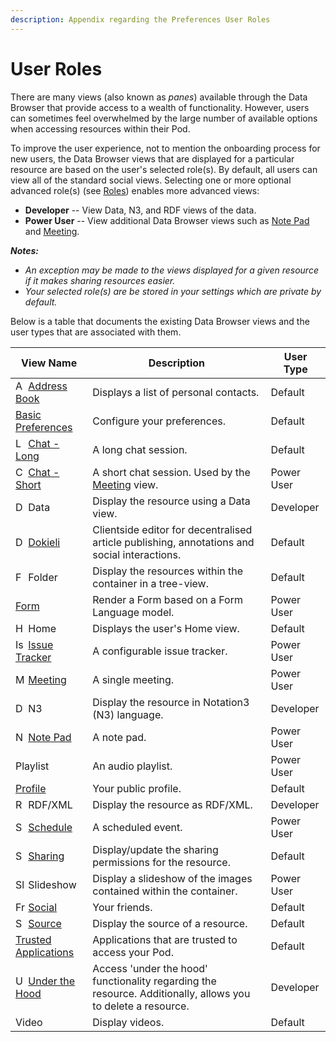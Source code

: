 ```yaml
---
description: Appendix regarding the Preferences User Roles
---
```


# User Roles

There are many views (also known as _panes_) available through the Data Browser that provide access to a wealth of functionality. However, users can sometimes feel overwhelmed by the large number of available options when accessing resources within their Pod. 

To improve the user experience, not to mention the onboarding process for new users, the Data Browser views that are displayed for a particular resource are based on the user's selected role(s). By default, all users can view all of the standard social views. Selecting one or more optional advanced role(s) (see [Roles](https://github.com/solidos/userguide/blob/master/README.md#role)) enables more advanced views:
* **Developer** -- View Data, N3, and RDF views of the data.
* **Power User** -- View additional Data Browser views such as [Note Pad](https://github.com/solidos/userguide/blob/master/views/notepad/userguide.md) and [Meeting](https://github.com/solidos/userguide/blob/master/views/meeting/userguide.md).

_**Notes:**_
* _An exception may be made to the views displayed for a given resource if it makes sharing resources easier._
* _Your selected role(s) are be stored in your settings which are private by default._

Below is a table that documents the existing Data Browser views and the user types that are associated with them.

| View Name            | Description | User Type |
| - | - | - |
| <img src="https://solidos.github.io/solid-ui/src/icons/noun_99101.svg" alt="Address Book" width="16"> [Address Book](https://github.com/solidos/userguide/blob/master/views/addressbook/userguide.md) | Displays a list of personal contacts. | Default |
| [Basic Preferences](https://github.com/solidos/userguide/blob/master/README.md#preferences) | Configure your preferences. | Default |
| <img src="https://solidos.github.io/solid-ui/src/icons/noun_1689339.svg" alt="Long Chat" width="16"> [Chat - Long](https://github.com/solidos/userguide/blob/master/views/longchat/userguide.md) | A long chat session. | Default |
| <img src="https://solidos.github.io/solid-ui/src/icons/noun_346319.svg" alt="Chat" width="16"> [Chat - Short](https://github.com/solidos/userguide/blob/master/views/chat/userguide.md) | A short chat session. Used by the [Meeting](https://github.com/solidos/userguide/blob/master/views/meeting/userguide.md) view. | Power User |
| <img src="https://solidos.github.io/solid-ui/src/originalIcons/rdf_flyer.24.gif" alt="Data" width="16"> Data | Display the resource using a Data view. | Developer |
| <img src="https://solidos.github.io/solid-ui/src/icons/dokieli-logo.png" alt="Dokieli" width="16"> [Dokieli](https://dokie.li/) | Clientside editor for decentralised article publishing, annotations and social interactions. | Default |
| <img src="https://solidos.github.io/solid-ui/src/icons/noun_973694_expanded.svg" alt="Folder" width="16"> Folder | Display the resources within the container in a tree-view. | Default |
| [Form](https://solidos.github.io/solid-ui/Documentation/forms-intro.html) | Render a Form based on a Form Language model. | Power User |
| <img src="https://solidos.github.io/solid-ui/src/icons/noun_547570.svg" alt="Home" width="16"> Home                 | Displays the user's Home view. | Default |
| <img src="https://solidos.github.io/solid-ui/src/icons/noun_97839.svg" alt="Issue Tracker" width="16"> [Issue Tracker](https://github.com/solidos/issue-pane/blob/master/README.md) | A configurable issue tracker. | Power User |
| <img src="https://solidos.github.io/solid-ui/src/icons/noun_66617.svg" alt="Meeting" width="16"> [Meeting](https://github.com/solidos/userguide/blob/master/views/meeting/userguide.md) | A single meeting. | Power User |
| <img src="https://solidos.github.io/solid-ui/src/originalIcons/w3c/n3_smaller.png" alt="Data as N3" width="16"> N3 | Display the resource in Notation3 (N3) language. | Developer |
| <img src="https://solidos.github.io/solid-ui/src/icons/noun_79217.svg" alt="Note Pad" width="16"> [Note Pad](https://github.com/solidos/userguide/blob/master/views/notepad/userguide.md) | A note pad. | Power User |
| Playlist | An audio playlist. | Power User |
| [Profile](https://github.com/solidos/userguide/blob/master/views/profile/userguide.md) | Your public profile. | Default |
| <img src="https://solidos.github.io/solid-ui/src/originalIcons/22-text-xml4.png" alt="RDF/XML" width="16"> RDF/XML | Display the resource as RDF/XML. | Developer |
| <img src="https://solidos.github.io/solid-ui/src/icons/noun_346777.svg" alt="Scheduled Event" width="16"> [Schedule](https://github.com/solidos/userguide/blob/master/views/scheduledevent/userguide.md) | A scheduled event. | Power User |
| <img src="https://solidos.github.io/solid-ui/src/icons/padlock-timbl.svg" alt="Sharing" width="16"> [Sharing](https://github.com/solidos/userguide/blob/master/views/sharing/userguide.md) | Display/update the sharing permissions for the resource. | Default |
| <img src="https://solidos.github.io/solid-ui/src/icons/noun_138712.svg" alt="Slideshow" width="16"> Slideshow | Display a slideshow of the images contained within the container. | Power User |
| <img src="https://solidos.github.io/solid-ui/src/originalIcons/foaf/foafTiny.gif" alt="Friends" width="16"> [Social](https://github.com/solidos/userguide/blob/master/views/friends/userguide.md) | Your friends. | Default |
| <img src="https://solidos.github.io/solid-ui/src/icons/noun_109873.svg" alt="Source" width="16"> [Source](https://github.com/solidos/userguide/blob/master/views/source/userguide.md) | Display the source of a resource. | Default |
| [Trusted Applications](https://github.com/solidos/userguide#manage-your-trusted-applications) | Applications that are trusted to access your Pod. | Default |
| <img src="https://solidos.github.io/solid-ui/src/originalIcons/tango/22-emblem-system.png" alt="Under the Hood" width="16"> [Under the Hood](https://github.com/solidos/userguide/blob/master/views/underthehood/userguide.md) | Access 'under the hood' functionality regarding the resource. Additionally, allows you to delete a resource. | Developer |
| Video | Display videos. | Default |